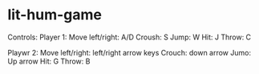 # lit-hum-game

Controls:
Player 1:
Move left/right: A/D
Croush: S
Jump: W
Hit: J
Throw: C

Playwr 2:
Move left/right: left/right arrow keys
Crouch: down arrow
Jumo: Up arrow
Hit: G
Throw: B
